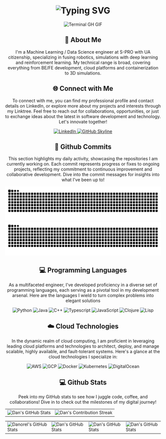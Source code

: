 <div align="center">
    <h1><img src="https://readme-typing-svg.herokuapp.com?font=Jetbrains+mono&size=40&duration=3000&color=33FF33&center=true&vCenter=true&width=435&lines=Hey..+I'm+Dan;This+is..;..my+Github..;" alt="Typing SVG"/></h1>
    <p><img src="termina-gh.gif" alt="Terminal GH GIF" /></p>
</div>

<div align="center">
    <h2>🚀 About Me</h2>
<!--     <p><img src="termina-gh.gif" alt="Terminal GH GIF" /></p> -->
    <p>I'm a Machine Learning / Data Science engineer at S-PRO with UA citizenship, specializing in fusing robotics, simulations with deep learning and reinforcement learning. My technical range is broad, covering everything from BE/FE development, cloud platforms and containerization to 3D simulations.</p>
</div>

<div align="center">
<h2 align="center" class="section-heading">🌐 Connect with Me</h2>
<p> To connect with me, you can find my professional profile and contact details on LinkedIn, or explore more about my projects and interests through my Linktree. Feel free to reach out for collaborations, opportunities, or just to exchange ideas about the latest in software development and technology. Let's innovate together! </p>
<div align="center">
  <a href="https://www.linkedin.com/in/danyil-orel-120a70154/">
    <img src="https://img.shields.io/badge/danorel-0077B5?style=for-the-badge&logo=linkedin&logoColor=white" alt="LinkedIn"/>
  </a>
<a href="https://github.com/danorel?tab=repositories" target="_blank">
    <img src="https://img.shields.io/badge/View%20on%20GitHub-%230077B5.svg?&style=for-the-badge&logo=github&logoColor=white" alt="GitHub Skyline"/>
</a>
</div>

<div align="center">
  <h2>🚀 Github Commits</h2>
    <p>This section highlights my daily activity, showcasing the repositories I am currently working on. Each commit represents progress or fixes to ongoing projects, reflecting my commitment to continuous improvement and collaborative development. Dive into the commit messages for insights into what I've been up to!</p>
  <img src="https://raw.githubusercontent.com/danorel/danorel/output/github-contribution-grid-snake-dark.svg#gh-dark-mode-only" alt="GitHub Contribution Grid Snake Animation Dark Mode"/>
  <img src="https://raw.githubusercontent.com/danorel/danorel/output/github-contribution-grid-snake.svg#gh-light-mode-only" alt="GitHub Contribution Grid Snake Animation Light Mode"/>
</div>

<h2 align="center" class="section-heading">💻 Programming Languages</h2>
<p> As a multifaceted engineer, I've developed proficiency in a diverse set of programming languages, each serving as a pivotal tool in my development arsenal. Here are the languages I wield to turn complex problems into elegant solutions</p>
<div align="center">
  <img src="https://img.shields.io/badge/Python-3776AB?style=for-the-badge&logo=python&logoColor=white" alt="Python"/>
  <img src="https://img.shields.io/badge/Java-007396?style=for-the-badge&logo=java&logoColor=white" alt="Java" />
  <img src="https://img.shields.io/badge/C++-FC1584?style=for-the-badge&logo=cpp&logoColor=white" alt="C++" />
  <img src="https://img.shields.io/badge/Typescript-1B7631?style=for-the-badge&logo=typescript&logoColor=white" alt="Typescript" />
  <img src="https://img.shields.io/badge/JavaScript-F7DF1E?style=for-the-badge&logo=javascript&logoColor=black" alt="JavaScript"/>
  <img src="https://img.shields.io/badge/Clojure-FA7343?style=for-the-badge&logo=clojure&logoColor=white" alt="Clojure"/>
  <img src="https://img.shields.io/badge/Lisp-0A0A0A?style=for-the-badge&logo=lisp&logoColor=white" alt="Lisp"/>

</div>
<h2 align="center" class="section-heading">☁️ Cloud Technologies</h2>
<p>In the dynamic realm of cloud computing, I am proficient in leveraging leading cloud platforms and technologies to architect, deploy, and manage scalable, highly available, and fault-tolerant systems. Here's a glance at the cloud technologies I specialize in:</p>
<div align="center">
  <img src="https://img.shields.io/badge/AWS-FF9900?style=for-the-badge&logo=aws&logoColor=white" alt="AWS" />
  <img src="https://img.shields.io/badge/GCP-4285F4?style=for-the-badge&logo=googlecloud&logoColor=white" alt="GCP"/>
  <img src="https://img.shields.io/badge/Docker-2496ED?style=for-the-badge&logo=docker&logoColor=white" alt="Docker"/>
  <img src="https://img.shields.io/badge/Kubernetes-623CE4?style=for-the-badge&logo=kubernetes&logoColor=white" alt="Kubernetes"/>
  <img src="https://img.shields.io/badge/DigitalOcean-BC5DE1?style=for-the-badge&logo=digitalocean&logoColor=white" alt="DigitalOcean"/>
</div>

<div align="center">
<h2 align="center" class="section-heading"> 💻 Github Stats</h2>
<p>Peek into my GitHub stats to see how I juggle code, coffee, and collaborations! Dive in to check out the milestones of my digital journey!</p>
 <table align="center" width="100%" height="100%" >
    <tr>
       <td><img style="border: none;" src="https://github-profile-summary-cards.vercel.app/api/cards/profile-details?username=danorel&theme=github_dark" alt="Dan's GitHub Stats"/></td>   
       <td><img style="border: none;" src="https://github-readme-streak-stats.herokuapp.com/?user=danorel&theme=merko" alt="Dan's Contribution Streak"/></td>
    </tr>
 </table>

 <table align="center" width="100%" height="100%" >
    <tr>
        <td><img style="border: none;" src="https://github-profile-summary-cards.vercel.app/api/cards/stats?username=danorel&theme=github_dark" alt="Danorel's GitHub Stats"/></td>
        <td><img style="border: none;" src="https://github-profile-summary-cards.vercel.app/api/cards/productive-time?username=danorel&theme=github_dark&utcOffset=10" alt="Dan's GitHub Stats"/>
        <td><img style="border: none;" src="https://github-profile-summary-cards.vercel.app/api/cards/repos-per-language?username=danorel&theme=github_dark" alt="Dan's GitHub Stats"/></td>
        <td><img style="border: none;" src="https://github-profile-summary-cards.vercel.app/api/cards/most-commit-language?username=danorel&theme=github_dark" alt="Dan's GitHub Stats"/></td>
    </tr>
 </table>
</div>
